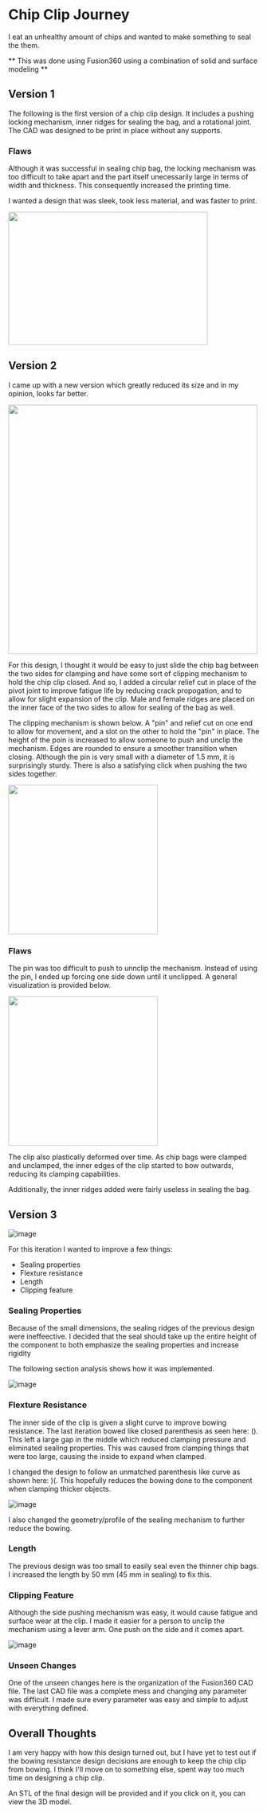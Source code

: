 # Chip Clip Journey

I eat an unhealthy amount of chips and wanted to make something to seal the them.

** This was done using Fusion360 using a combination of solid and surface modeling **

## Version 1
The following is the first version of a chip clip design. It includes a pushing locking mechanism, inner ridges for sealing the bag, and a rotational joint. The CAD was designed to be print in place without any supports. 

### Flaws

Although it was successful in sealing chip bag, the locking mechanism was too difficult to take apart and the part itself unecessarily large in terms of width and thickness. This consequently increased the printing time. 

I wanted a design that was sleek, took less material, and was faster to print.

<img src = "https://user-images.githubusercontent.com/108013840/187483845-ae895758-8f64-4ee8-a5e5-723418891220.png" width = 400 height = 267>

## Version 2

I came up with a new version which greatly reduced its size and in my opinion, looks far better. 

<img src = "https://user-images.githubusercontent.com/108013840/187485803-31b7a5cf-2d6d-4125-9f1e-db95a4d069f2.png" width = 500>

For this design, I thought it would be easy to just slide the chip bag between the two sides for clamping and have some sort of clipping mechanism to hold the chip clip closed. And so, I added a circular relief cut in place of the pivot joint to improve fatigue life by reducing crack propogation, and to allow for slight expansion of the clip. Male and female ridges are placed on the inner face of the two sides to allow for sealing of the bag as well.

The clipping mechanism is shown below. A "pin" and relief cut on one end to allow for movement, and a slot on the other to hold the "pin" in place. The height of the poin is increased to allow someone to push and unclip the mechanism. Edges are rounded to ensure a smoother transition when closing. Although the pin is very small with a diameter of 1.5 mm, it is surprisingly sturdy. There is also a satisfying click when pushing the two sides together.

<img src = "https://user-images.githubusercontent.com/108013840/187488950-6b31c4c1-be0a-464c-b4f2-0f1536b6c2c0.png" height = 300>

### Flaws

The pin was too difficult to push to unnclip the mechanism. Instead of using the pin, I ended up forcing one side down until it unclipped. A general visualization is provided below.

<img src = "https://user-images.githubusercontent.com/108013840/187490995-35c709bd-0420-467e-b2a5-d48da458cf77.png" height = 300>

The clip also plastically deformed over time. As chip bags were clamped and unclamped, the inner edges of the clip started to bow outwards, reducing its clamping capabilities. 

Additionally, the inner ridges added were fairly useless in sealing the bag.

## Version 3

![image](https://user-images.githubusercontent.com/108013840/187759906-b54890bc-bc8d-4d25-89fa-659de788773a.png)

For this iteration I wanted to improve a few things:

- Sealing properties
- Flexture resistance
- Length
- Clipping feature

### Sealing Properties

Because of the small dimensions, the sealing ridges of the previous design were ineffeective. I decided that the seal should take up the entire height of the component to both emphasize the sealing properties and increase rigidity

The following section analysis shows how it was implemented.

![image](https://user-images.githubusercontent.com/108013840/187761185-48ce9549-491d-45df-b340-daa80dc79541.png)

### Flexture Resistance

The inner side of the clip is given a slight curve to improve bowing resistance. The last iteration bowed like closed parenthesis as seen here: (). This left a large gap in the middle which reduced clamping pressure and eliminated sealing properties. This was caused from clamping things that were too large, causing the inside to expand when clamped.

I changed the design to follow an unmatched parenthesis like curve as shown here: )(. This hopefully reduces the bowing done to the component when clamping thicker objects. 

![image](https://user-images.githubusercontent.com/108013840/187762613-27805371-1f13-42a8-968e-7d0d02a9ff26.png)

I also changed the geometry/profile of the sealing mechanism to further reduce the bowing.

### Length

The previous design was too small to easily seal even the thinner chip bags. I increased the length by 50 mm (45 mm in sealing) to fix this.

### Clipping Feature

Although the side pushing mechanism was easy, it would cause fatigue and surface wear at the clip. I made it easier for a person to unclip the mechanism using a lever arm. One push on the side and it comes apart.

![image](https://user-images.githubusercontent.com/108013840/187764378-4da11af6-7739-496b-a6a6-32ce39da7e15.png)

### Unseen Changes

One of the unseen changes here is the organization of the Fusion360 CAD file. The last CAD file was a complete mess and changing any parameter was difficult. I made sure every parameter was easy and simple to adjust with everything defined.

## Overall Thoughts

I am very happy with how this design turned out, but I have yet to test out if the bowing resistance design decisions are enough to keep the chip clip from bowing. I think I'll move on to something else, spent way too much time on designing a chip clip.

An STL of the final design will be provided and if you click on it, you can view the 3D model.
